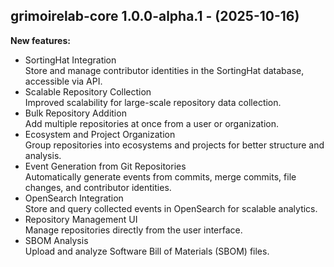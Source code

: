 ## grimoirelab-core 1.0.0-alpha.1 - (2025-10-16)

**New features:**

 * SortingHat Integration\
   Store and manage contributor identities in the SortingHat database,
   accessible via API.
 * Scalable Repository Collection\
   Improved scalability for large-scale repository data collection.
 * Bulk Repository Addition\
   Add multiple repositories at once from a user or organization.
 * Ecosystem and Project Organization\
   Group repositories into ecosystems and projects for better structure
   and analysis.
 * Event Generation from Git Repositories\
   Automatically generate events from commits, merge commits, file
   changes, and contributor identities.
 * OpenSearch Integration\
   Store and query collected events in OpenSearch for scalable analytics.
 * Repository Management UI\
   Manage repositories directly from the user interface.
 * SBOM Analysis\
   Upload and analyze Software Bill of Materials (SBOM) files.

